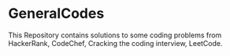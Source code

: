 # GeneralCodes
This Repository contains solutions to some coding problems from HackerRank, CodeChef, Cracking the coding interview, LeetCode.
